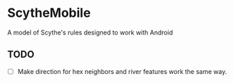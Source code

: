 # ScytheMobile
A model of Scythe's rules designed to work with Android

## TODO
- [ ] Make direction for hex neighbors and river features work the same way.
